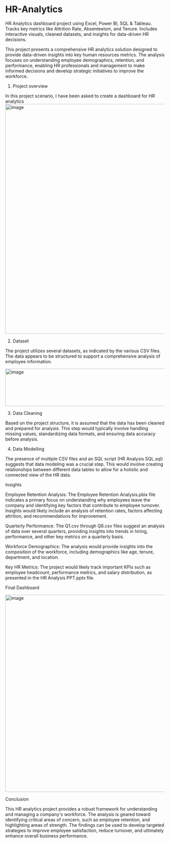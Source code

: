 # HR-Analytics
HR Analytics dashboard project using Excel, Power BI, SQL &amp; Tableau. Tracks key metrics like Attrition Rate, Absenteeism, and Tenure. Includes interactive visuals, cleaned datasets, and insights for data-driven HR decisions.


This project presents a comprehensive HR analytics solution designed to provide data-driven insights into key human resources metrics. The analysis focuses on understanding employee demographics, retention, and performance, enabling HR professionals and management to make informed decisions and develop strategic initiatives to improve the workforce.

1. Project overview

 In this project scenario, I have been asked to create a dashboard for HR analytics 
 <img width="1828" height="726" alt="image" src="https://github.com/user-attachments/assets/3296183d-d2a2-46d3-95e1-dc285cea8a84" />


2. Dataset

The project utilizes several datasets, as indicated by the various CSV files. The data appears to be structured to support a comprehensive analysis of employee information.

<img width="565" height="118" alt="image" src="https://github.com/user-attachments/assets/be5cea10-2187-4b3a-a843-b475148e4754" />


3. Data Cleaning

Based on the project structure, it is assumed that the data has been cleaned and prepared for analysis. This step would typically involve handling missing values, standardizing data formats, and ensuring data accuracy before analysis.

4. Data Modelling

The presence of multiple CSV files and an SQL script (HR Analysis SQL.sql) suggests that data modeling was a crucial step. This would involve creating relationships between different data tables to allow for a holistic and connected view of the HR data.

Insights

Employee Retention Analysis: The Employee Retention Analysis.pbix file indicates a primary focus on understanding why employees leave the company and identifying key factors that contribute to employee turnover. Insights would likely include an analysis of retention rates, factors affecting attrition, and recommendations for improvement.

Quarterly Performance: The Q1.csv through Q6.csv files suggest an analysis of data over several quarters, providing insights into trends in hiring, performance, and other key metrics on a quarterly basis.

Workforce Demographics: The analysis would provide insights into the composition of the workforce, including demographics like age, tenure, department, and location.

Key HR Metrics: The project would likely track important KPIs such as employee headcount, performance metrics, and salary distribution, as presented in the HR Analysis PPT.pptx file.

Final Dashboard

<img width="1037" height="623" alt="image" src="https://github.com/user-attachments/assets/1e18b15e-15bc-464f-ab6f-b5edb605d010" />


Conclusion

This HR analytics project provides a robust framework for understanding and managing a company's workforce. The analysis is geared toward identifying critical areas of concern, such as employee retention, and highlighting areas of strength. The findings can be used to develop targeted strategies to improve employee satisfaction, reduce turnover, and ultimately enhance overall business performance.
